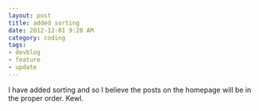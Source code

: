 ```yaml
---
layout: post
title: added sorting
date: 2012-12-01 9:20 AM
category: coding
tags:
- devblog
- feature
- update
---
```


I have added sorting and so I believe the posts on the homepage will be in the proper order. Kewl.
